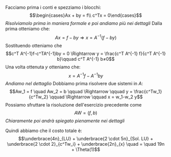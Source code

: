 Facciamo prima i conti e spezziamo i blocchi: $$\begin{cases}Ax + by = f\\ c^Tx = 0\end{cases}$$
*Risolviamolo prima in maniera formale e poi andiamo più nei dettagli*
Dalla prima otteniamo che: $$Ax = f-by \Rightarrow x = A^{-1}(f-by)$$
Sostituendo otteniamo che $$c^T A^{-1}f-c^TA^{-1}by = 0 \Rightarrow y = \frac{c^T A^{-1} f}{c^T A^{-1} b}\qquad c^T A^{-1} b≠0$$
Una volta ottenuta $y$ otteniamo che: $$x = A^{-1}f - A^{-1}by$$
*Andiamo nel dettaglio*
Dobbiamo prima risolvere due sistemi in $A$: $$Aw_1 = f \quad Aw_2 = b \qquad \Rightarrow \qquad y = \frac{c^Tw_1}{c^Tw_2} \qquad \Rightarrow \qquad x = w_1-w_2 y$$
Possiamo sfruttare la risoluzione dell'esercizio precedente come $$AW = (f,b)$$
*Chiaramente poi andrà spiegato pienamente nei dettagli*

Quindi abbiamo che il costo totale è: $$\underbrace{4n}_{LU} + \underbrace{2 \cdot 5n}_{Sol. LU} + \underbrace{2 \cdot 2}_{c^Tw_i} + \underbrace{2n}_{x} \quad = \quad 19n + \Theta(1)$$